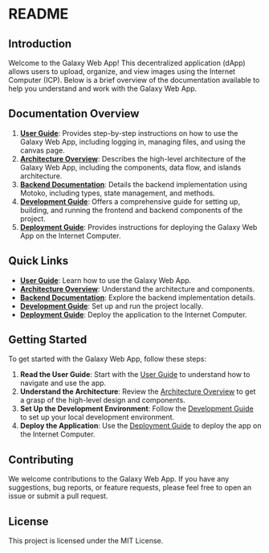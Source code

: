# README

## Introduction

Welcome to the Galaxy Web App! This decentralized application (dApp) allows users to upload, organize, and view images using the Internet Computer (ICP). Below is a brief overview of the documentation available to help you understand and work with the Galaxy Web App.

## Documentation Overview

1. **[User Guide](docs/UserGuide.md)**: Provides step-by-step instructions on how to use the Galaxy Web App, including logging in, managing files, and using the canvas page.
2. **[Architecture Overview](docs/ArchitectureOverview.md)**: Describes the high-level architecture of the Galaxy Web App, including the components, data flow, and islands architecture.
3. **[Backend Documentation](docs/BackendDocumentation.md)**: Details the backend implementation using Motoko, including types, state management, and methods.
4. **[Development Guide](docs/DevelopmentGuide.md)**: Offers a comprehensive guide for setting up, building, and running the frontend and backend components of the project.
5. **[Deployment Guide](docs/Deployment.md)**: Provides instructions for deploying the Galaxy Web App on the Internet Computer.

## Quick Links

- **[User Guide](docs/UserGuide.md)**: Learn how to use the Galaxy Web App.
- **[Architecture Overview](docs/ArchitectureOverview.md)**: Understand the architecture and components.
- **[Backend Documentation](docs/BackendDocumentation.md)**: Explore the backend implementation details.
- **[Development Guide](docs/DevelopmentGuide.md)**: Set up and run the project locally.
- **[Deployment Guide](docs/Deployment.md)**: Deploy the application to the Internet Computer.

## Getting Started

To get started with the Galaxy Web App, follow these steps:

1. **Read the User Guide**: Start with the [User Guide](docs/UserGuide.md) to understand how to navigate and use the app.
2. **Understand the Architecture**: Review the [Architecture Overview](docs/ArchitectureOverview.md) to get a grasp of the high-level design and components.
3. **Set Up the Development Environment**: Follow the [Development Guide](docs/DevelopmentGuide.md) to set up your local development environment.
4. **Deploy the Application**: Use the [Deployment Guide](docs/Deployment.md) to deploy the app on the Internet Computer.

## Contributing

We welcome contributions to the Galaxy Web App. If you have any suggestions, bug reports, or feature requests, please feel free to open an issue or submit a pull request.

## License

This project is licensed under the MIT License.
